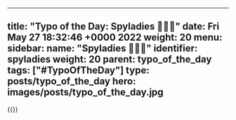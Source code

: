 
---
title: "Typo of the Day: Spyladies 🕵🏻‍♀️"
date: Fri May 27 18:32:46 +0000 2022
weight: 20
menu:
  sidebar:
    name: "Spyladies 🕵🏻‍♀️"
    identifier: spyladies
    weight: 20
    parent: typo_of_the_day
tags: ["#TypoOfTheDay"]
type: posts/typo_of_the_day
hero: images/posts/typo_of_the_day.jpg
---


{{<tweet user="mariatta" id="1530255707311730688">}}

